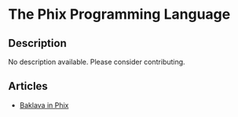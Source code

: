 # The Phix Programming Language

## Description

No description available. Please consider contributing.

## Articles

- [Baklava in Phix](https://sampleprograms.io/projects/baklava/phix)